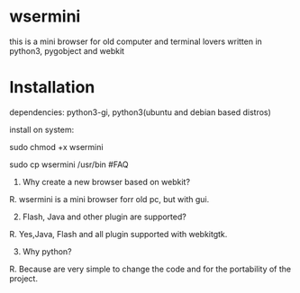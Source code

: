 # wsermini
this is a mini browser for old computer and terminal lovers written in python3, pygobject and webkit
# Installation
dependencies: python3-gi, python3(ubuntu and debian based distros)

install on system:

sudo chmod +x wsermini

sudo cp wsermini /usr/bin
#FAQ
1) Why create a new browser based on webkit?

R. wsermini is a mini browser forr old pc, but with gui.

2) Flash, Java and other plugin are supported?

R. Yes,Java, Flash and  all plugin supported with webkitgtk.

3) Why python?

R. Because are very simple to change the code and for the portability of the project.

